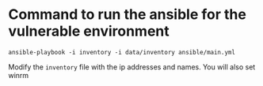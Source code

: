 # Command to run the ansible for the vulnerable environment

```
ansible-playbook -i inventory -i data/inventory ansible/main.yml
```

Modify the `inventory` file with the ip addresses and names. You will also set winrm